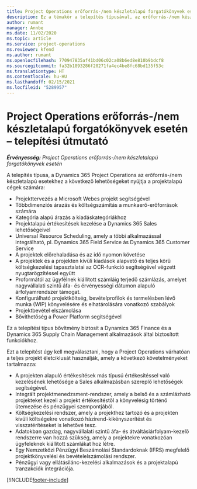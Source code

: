 ```yaml
---
title: Project Operations erőforrás-/nem készletalapú forgatókönyvek esetén – telepítési útmutató
description: Ez a témakör a telepítés típusával, az erőforrás-/nem készletalapú forgatókönyvekkel kapcsolatos Project Operations kapcsolatos információkat tartalmaz.
author: rumant
manager: Annbe
ms.date: 11/02/2020
ms.topic: article
ms.service: project-operations
ms.reviewer: kfend
ms.author: rumant
ms.openlocfilehash: 770947835af41bd06c02ca08b6ed8e810b9bdcf8
ms.sourcegitcommit: fa32b1893286f20271fa4ec4be8fc68bd135f53c
ms.translationtype: HT
ms.contentlocale: hu-HU
ms.lasthandoff: 02/15/2021
ms.locfileid: "5289957"
---
```

# <a name="project-operations-for-resourcenon-stocked-based-scenarios-deployment-overview"></a>Project Operations erőforrás-/nem készletalapú forgatókönyvek esetén – telepítési útmutató

_**Érvényesség:** Project Operations erőforrás-/nem készletalapú forgatókönyvek esetén_

A telepítés típusa, a Dynamics 365 Project Operations az erőforrás-/nem készletalapú esetekhez a következő lehetőségeket nyújtja a projektalapú cégek számára:

- Projekttervezés a Microsoft Webes projekt segítségével
- Többdimenziós árazás és költségszámítás a munkaerő-erőforrások számára
- Kategória alapú árazás a kiadáskategóriákhoz
- Projektalapú értékesítések kezelése a Dynamics 365 Sales lehetőségeivel
- Universal Resource Scheduling, amely a többi alkalmazással integrálható, pl. Dynamics 365 Field Service ás Dynamics 365 Customer Service
- A projektek előrehaladása és az idő nyomon követése
- A projektek és a projekten kívüli kiadások alapvető és teljes körű költségkezelési tapasztalatai az OCR-funkció segítségével végzett nyugtarögzítéssel együtt
- Proformától az ügyfélnek kiállított számláig terjedő számlázás, amelyet nagyvállalati szintű áfa- és érvényességi dátumon alapuló árfolyamrendszer támogat.
- Konfigurálható projektköltség, bevételprofilok és termelésben lévő munka (WIP) könyvelésére és elhatárolására vonatkozó szabályok
- Projektbevétel elszámolása
- Bővíthetőség a Power Platform segítségével

Ez a telepítési típus bővítmény biztosít a Dynamics 365 Finance és a Dynamics 365 Supply Chain Management alkalmazások által biztosított funkciókhoz.

Ezt a telepítést úgy kell megválasztani, hogy a Project Operations várhatóan a teljes projekt életciklusát használják, amely a következő követelményeket tartalmazza:

- A projekten alapuló értékesítések más típusú értékesítéssel való kezelésének lehetősége a Sales alkalmazásban szereplő lehetőségek segítségével.
- Integrált projektmenedzsment-rendszer, amely a belső és a számlázható projekteket kezeli a projekt értékesítéstől a könyvelésig történő ütemezése és pénzügyei szempontjából.
- Költségkezelési rendszer, amely a projekthez tartozó és a projekten kívüli költségekre vonatkozó házirend-kikényszerítést és visszatérítéseket is lehetővé tesz.
- Adatokban gazdag, nagyvállalati szintű áfa- és átváltásiárfolyam-kezelő rendszerre van hozzá szükség, amely a projektekre vonatkozóan ügyfeleknek kiállított számlákat hoz létre.
- Egy Nemzetközi Pénzügyi Beszámolási Standardoknak (IFRS) megfelelő projektkönyvelési és bevételelszámolási rendszer.
- Pénzügyi vagy ellátásilánc-kezelési alkalmazások és a projektalapú tranzakciók integrációja.


[!INCLUDE[footer-include](../includes/footer-banner.md)]